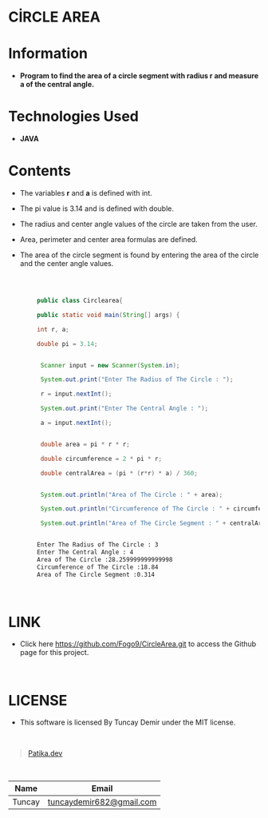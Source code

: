 # **CİRCLE AREA**

# Information

* **Program to find the area of a circle segment with radius r and measure a of the central angle.**

# Technologies Used

* **JAVA**

# Contents

* The variables **r** and **a** is defined with int.

* The pi value is 3.14 and is defined with double.

* The radius and center angle values of the circle are taken from the user.

* Area, perimeter and center area formulas are defined.

* The area of the circle segment is found by entering the area of the circle and the center angle values.

<br />

```Java

        public class Circlearea{

        public static void main(String[] args) {

        int r, a;

        double pi = 3.14;

```

```Java

         Scanner input = new Scanner(System.in);

         System.out.print("Enter The Radius of The Circle : ");

         r = input.nextInt();

         System.out.print("Enter The Central Angle : ");

         a = input.nextInt();

```
```Java

         double area = pi * r * r;

         double circumference = 2 * pi * r;

         double centralArea = (pi * (r*r) * a) / 360;


         System.out.println("Area of The Circle : " + area);

         System.out.println("Circumference of The Circle : " + circumference);

         System.out.println("Area of The Circle Segment : " + centralArea);

```

```bash

        Enter The Radius of The Circle : 3
        Enter The Central Angle : 4
        Area of The Circle :28.259999999999998
        Circumference of The Circle :18.84
        Area of The Circle Segment :0.314

```
<br />

# LINK

* Click here https://github.com/Fogo9/CircleArea.git to access the Github page for this project.

<br />

# LICENSE

* This software is licensed By Tuncay Demir under the MIT license.

<br />

>[Patika.dev](https://app.patika.dev/fogomurphy)

<br/>

| Name |  Email |
| ---- |  ----- |
| Tuncay | tuncaydemir682@gmail.com |
